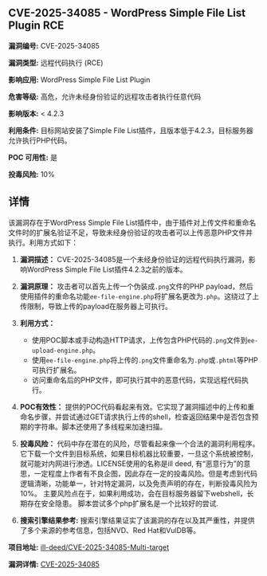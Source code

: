 ## CVE-2025-34085 - WordPress Simple File List Plugin RCE

**漏洞编号:** CVE-2025-34085

**漏洞类型:** 远程代码执行 (RCE)

**影响应用:** WordPress Simple File List Plugin

**危害等级:** 高危，允许未经身份验证的远程攻击者执行任意代码

**影响版本:** < 4.2.3

**利用条件:** 目标网站安装了Simple File List插件，且版本低于4.2.3，目标服务器允许执行PHP代码。

**POC 可用性:** 是

**投毒风险:** 10%

## 详情

该漏洞存在于WordPress Simple File List插件中，由于插件对上传文件和重命名文件时的扩展名验证不足，导致未经身份验证的攻击者可以上传恶意PHP文件并执行。利用方式如下：

1.  **漏洞描述：** CVE-2025-34085是一个未经身份验证的远程代码执行漏洞，影响WordPress Simple File List插件4.2.3之前的版本。
2.  **漏洞原理：** 攻击者可以首先上传一个伪装成`.png`文件的PHP payload，然后使用插件的重命名功能`ee-file-engine.php`将扩展名更改为`.php`。这绕过了上传限制，导致上传的payload在服务器上可执行。
3.  **利用方式：**
    *   使用POC脚本或手动构造HTTP请求，上传包含PHP代码的`.png`文件到`ee-upload-engine.php`。
    *   使用`ee-file-engine.php`将上传的`.png`文件重命名为`.php`或`.phtml`等PHP可执行扩展名。
    *   访问重命名后的PHP文件，即可执行其中的恶意代码，实现远程代码执行。

4.  **POC有效性：** 提供的POC代码看起来有效。它实现了漏洞描述中的上传和重命名步骤，并尝试通过GET请求执行上传的shell，检查返回结果中是否包含预期的字符串。脚本还使用了多线程来加速扫描。

5.  **投毒风险：**  代码中存在潜在的风险，尽管看起来像一个合法的漏洞利用程序。它下载一个文件到目标系统，如果目标机器比较重要，一旦这个系统被控制，就可能对内网进行渗透。LICENSE使用的名称是ill deed, 有“恶意行为”的意思，一定程度上作者有不良企图，因此存在一定的投毒风险。但是考虑到代码逻辑清晰，功能单一，针对特定漏洞，以及免责声明的存在，判断投毒风险为10%。 主要风险点在于，如果利用成功，会在目标服务器留下webshell，长期存在安全隐患。 脚本尝试多个php扩展名是一个比较好的尝试.

6. **搜索引擎结果参考:** 搜索引擎结果证实了该漏洞的存在以及其严重性，并提供了多个来源的参考信息，包括NVD、Red Hat和VulDB等。


**项目地址:** [ill-deed/CVE-2025-34085-Multi-target](https://github.com/ill-deed/CVE-2025-34085-Multi-target)

**漏洞详情:** [CVE-2025-34085](https://nvd.nist.gov/vuln/detail/CVE-2025-34085)